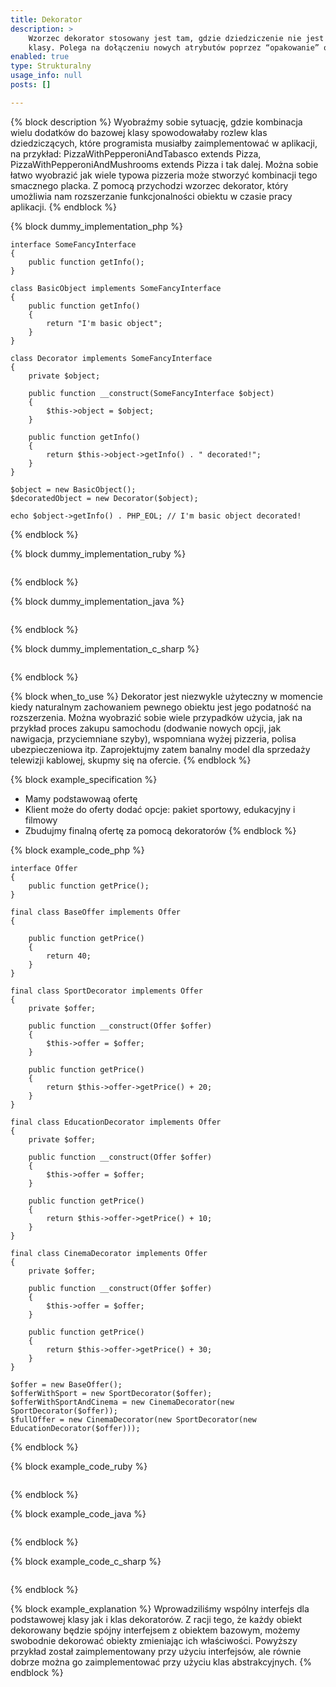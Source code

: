 ```yaml
---
title: Dekorator
description: >
    Wzorzec dekorator stosowany jest tam, gdzie dziedziczenie nie jest optymalnym sposobem rozszerzania funkcjonalności
    klasy. Polega na dołączeniu nowych atrybutów poprzez “opakowanie” obiektu bazowego obiektem zwanym dekoratorem.
enabled: true
type: Strukturalny 
usage_info: null
posts: []

---
```

{% block description %}
Wyobraźmy sobie sytuację, gdzie kombinacja wielu dodatków do bazowej klasy spowodowałaby rozlew klas dziedziczących,
które programista musiałby zaimplementować w aplikacji, na przykład:
PizzaWithPepperoniAndTabasco extends Pizza, PizzaWithPepperoniAndMushrooms extends Pizza i tak dalej. Można sobie łatwo
wyobrazić jak wiele typowa pizzeria może stworzyć kombinacji tego smacznego placka. Z pomocą przychodzi wzorzec
dekorator, który umożliwia nam rozszerzanie funkcjonalności obiektu w czasie pracy aplikacji. 
{% endblock %}

{% block dummy_implementation_php %}
```language-php
interface SomeFancyInterface
{
    public function getInfo();
}

class BasicObject implements SomeFancyInterface
{
    public function getInfo()
    {
        return "I'm basic object";
    }
}

class Decorator implements SomeFancyInterface
{
    private $object;

    public function __construct(SomeFancyInterface $object)
    {
        $this->object = $object;
    }

    public function getInfo()
    {
        return $this->object->getInfo() . " decorated!";
    }
}

$object = new BasicObject();
$decoratedObject = new Decorator($object);

echo $object->getInfo() . PHP_EOL; // I'm basic object decorated!
```
{% endblock %}

{% block dummy_implementation_ruby %}
```language-ruby

```
{% endblock %}

{% block dummy_implementation_java %}
```language-java

```
{% endblock %}

{% block dummy_implementation_c_sharp %}
```language-csharp

```
{% endblock %}

{% block when_to_use %}
Dekorator jest niezwykle użyteczny w momencie kiedy naturalnym zachowaniem pewnego obiektu jest jego podatność na 
rozszerzenia. Można wyobrazić sobie wiele przypadków użycia, jak na przykład proces zakupu samochodu (dodwanie nowych
opcji, jak nawigacja, przyciemniane szyby), wspomniana wyżej pizzeria, polisa ubezpieczeniowa itp. Zaprojektujmy zatem
banalny model dla sprzedaży telewizji kablowej, skupmy się na ofercie.
{% endblock %}

{% block example_specification %}
- Mamy podstawowaą ofertę
- Klient może do oferty dodać opcje: pakiet sportowy, edukacyjny i filmowy
- Zbudujmy finalną ofertę za pomocą dekoratorów
{% endblock %}

{% block example_code_php %}
```language-php
interface Offer
{
    public function getPrice();
}

final class BaseOffer implements Offer
{

    public function getPrice()
    {
        return 40;
    }
}

final class SportDecorator implements Offer
{
    private $offer;

    public function __construct(Offer $offer)
    {
        $this->offer = $offer;
    }

    public function getPrice()
    {
        return $this->offer->getPrice() + 20;
    }
}

final class EducationDecorator implements Offer
{
    private $offer;

    public function __construct(Offer $offer)
    {
        $this->offer = $offer;
    }

    public function getPrice()
    {
        return $this->offer->getPrice() + 10;
    }
}

final class CinemaDecorator implements Offer
{
    private $offer;

    public function __construct(Offer $offer)
    {
        $this->offer = $offer;
    }

    public function getPrice()
    {
        return $this->offer->getPrice() + 30;
    }
}

$offer = new BaseOffer();
$offerWithSport = new SportDecorator($offer); 
$offerWithSportAndCinema = new CinemaDecorator(new SportDecorator($offer));
$fullOffer = new CinemaDecorator(new SportDecorator(new EducationDecorator($offer))); 
```
{% endblock %}

{% block example_code_ruby %}
```language-ruby

```
{% endblock %}

{% block example_code_java %}
```language-java

```
{% endblock %}

{% block example_code_c_sharp %}
```language-csharp

```
{% endblock %}

{% block example_explanation %}
Wprowadziliśmy wspólny interfejs dla podstawowej klasy jak i klas dekoratorów. Z racji tego, że każdy obiekt dekorowany
będzie spójny interfejsem z obiektem bazowym, możemy swobodnie dekorować obiekty zmieniając ich właściwości. Powyższy
przykład został zaimplementowany przy użyciu interfejsów, ale równie dobrze można go zaimplementować przy użyciu klas
abstrakcyjnych.
{% endblock %}